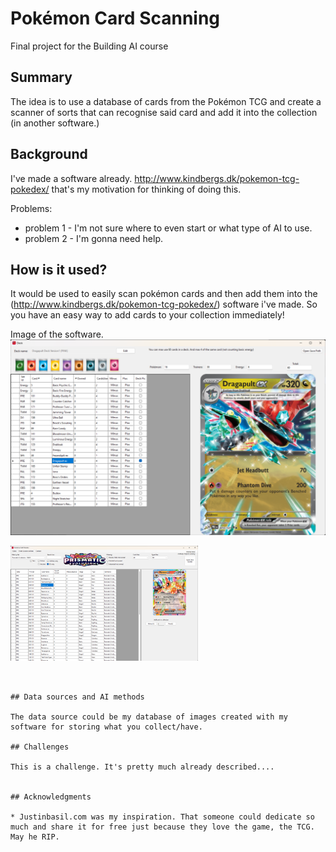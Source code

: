 <!-- This is the markdown template for the final project of the Building AI course, 
created by Reaktor Innovations and University of Helsinki. 
Copy the template, paste it to your GitHub README and edit! -->

# Pokémon Card Scanning

Final project for the Building AI course

## Summary

The idea is to use a database of cards from the Pokémon TCG and create a scanner of sorts that can recognise said card and add it into the collection (in another software.) 


## Background

I've made a software already. http://www.kindbergs.dk/pokemon-tcg-pokedex/
that's my motivation for thinking of doing this. 

Problems:
* problem 1 - I'm not sure where to even start or what type of AI to use.
* problem 2 - I'm gonna need help.


## How is it used?

It would be used to easily scan pokémon cards and then add them into the (http://www.kindbergs.dk/pokemon-tcg-pokedex/) software i've made. 
So you have an easy way to add cards to your collection immediately!

Image of the software.
![Pic](DeckView.png)

<img src="EXsorted.png" width="300">


```


## Data sources and AI methods

The data source could be my database of images created with my software for storing what you collect/have. 

## Challenges

This is a challenge. It's pretty much already described....


## Acknowledgments

* Justinbasil.com was my inspiration. That someone could dedicate so much and share it for free just because they love the game, the TCG. May he RIP. 
